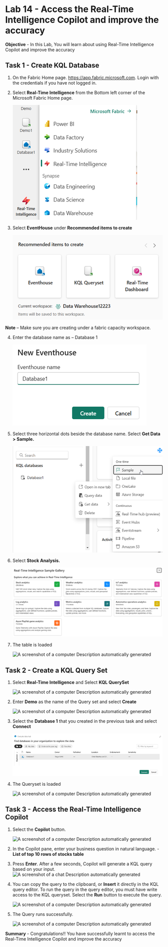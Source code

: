 # Lab 14 - Access the Real-Time Intelligence Copilot and improve the accuracy 

**Objective** - In this Lab, You will learn about using Real-Time Intelligence Copilot and improve the accuracy 

## Task 1 - Create KQL Database

1.  On the Fabric Home page. <https://app.fabric.microsoft.com>. Login
    with the credentials if you have not logged in.

2.  Select **Real-Time Intelligence** from the Bottom left corner of the
    Microsoft Fabric Home page.

    ![](./media/media14/image1.png)

3.  Select **EventHouse** under **Recommended items to create**

    ![](./media/media14/image2.png)

**Note** – Make sure you are creating under a fabric capacity workspace.

4.  Enter the database name as – Database 1

    ![](./media/media14/image3.png)

5.  Select three horizontal dots beside the database name. Select **Get
    Data \> Sample.**

    ![](./media/media14/image4.png)

6.  Select **Stock Analysis.**

    ![](./media/media14/image5.png)

7.  The table is loaded

    ![A screenshot of a computer Description automatically
generated](./media/media14/image6.png)

## Task 2 - Create a KQL Query Set

1.  Select **Real-Time Intelligence** and Select **KQL QuerySet**

    ![A screenshot of a computer Description automatically
generated](./media/media14/image7.png)

2.  Enter **Demo** as the name of the Query set and select **Create**

    ![A screenshot of a computer Description automatically
generated](./media/media14/image8.png)

3.  Select the **Database 1** that you created in the previous task and
    select **Connect**

    ![](./media/media14/image9.png)

4.  The Queryset is loaded

    ![A screenshot of a computer Description automatically
generated](./media/media14/image10.png)

## Task 3 - Access the Real-Time Intelligence Copilot

1.  Select the **Copilot** button.

    ![A screenshot of a computer Description automatically
generated](./media/media14/image11.png)

2.  In the Copilot pane, enter your business question in natural
    language. - **List of top 10 rows of stocks table**

3.  Press **Enter**. After a few seconds, Copilot will generate a KQL
    query based on your input. ![A screenshot of a chat Description
    automatically generated](./media/media14/image12.png)

4.  You can copy the query to the clipboard, or **Insert** it directly
    in the KQL query editor. To run the query in the query editor, you
    must have write access to the KQL queryset. Select
    the **Run** button to execute the query.

    ![A screenshot of a computer Description automatically
generated](./media/media14/image13.png)

5.  The Query runs successfully.

    ![A screenshot of a computer Description automatically
generated](./media/media14/image14.png)


**Summary** - Congratulations!! You have successfully learnt to access the Real-Time Intelligence Copilot and improve the accuracy 